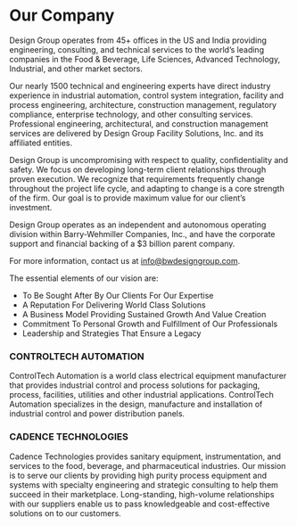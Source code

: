 # Our Company

Design Group operates from 45+ offices in the US and India providing engineering, consulting, and technical services to the world’s leading companies in the Food & Beverage, Life Sciences, Advanced Technology, Industrial, and other market sectors. 

Our nearly 1500 technical and engineering experts have direct industry experience in industrial automation, control system integration, facility and process engineering, architecture, construction management, regulatory compliance, enterprise technology, and other consulting services.  Professional engineering, architectural, and construction management services are delivered by Design Group Facility Solutions, Inc. and its affiliated entities.  

Design Group is uncompromising with respect to quality, confidentiality and safety. We focus on developing long-term client relationships through proven execution. We recognize that requirements frequently change throughout the project life cycle, and adapting to change is a core strength of the firm.  Our goal is to provide maximum value for our client’s investment.  

Design Group operates as an independent and autonomous operating division within Barry-Wehmiller Companies, Inc., and have the corporate support and financial backing of a $3 billion parent company.

For more information, contact us at info@bwdesigngroup.com.

The essential elements of our vision are:
- To Be Sought After By Our Clients For Our Expertise
- A Reputation For Delivering World Class Solutions
- A Business Model Providing Sustained Growth And Value Creation
- Commitment To Personal Growth and Fulfillment of Our Professionals
- Leadership and Strategies That Ensure a Legacy

### CONTROLTECH AUTOMATION
ControlTech Automation is a world class electrical equipment manufacturer that provides industrial control and process solutions for packaging, process, facilities, utilities and other industrial applications. ControlTech Automation specializes in the design, manufacture and installation of industrial control and power distribution panels.

### CADENCE TECHNOLOGIES
Cadence Technologies provides sanitary equipment, instrumentation, and services to the food, beverage, and pharmaceutical industries. Our mission is to serve our clients by providing high purity process equipment and systems with specialty engineering and strategic consulting to help them succeed in their marketplace. Long-standing, high-volume relationships with our suppliers enable us to pass knowledgeable and cost-effective solutions on to our customers.